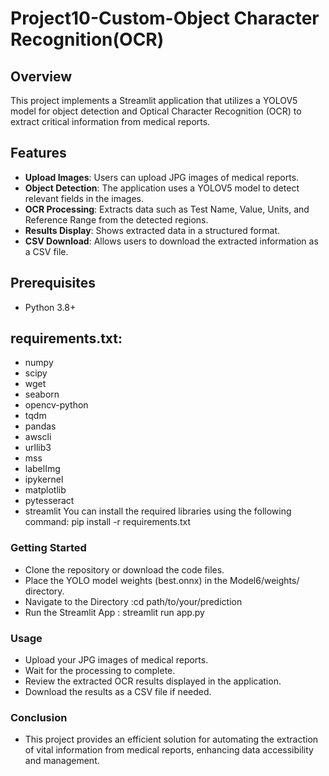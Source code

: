 # Project10-Custom-Object Character Recognition(OCR)

## Overview
This project implements a Streamlit application that utilizes a YOLOV5 model for object detection and Optical Character Recognition (OCR) to extract critical information from medical reports.

## Features
- **Upload Images**: Users can upload JPG images of medical reports.
- **Object Detection**: The application uses a YOLOV5 model to detect relevant fields in the images.
- **OCR Processing**: Extracts data such as Test Name, Value, Units, and Reference Range from the detected regions.
- **Results Display**: Shows extracted data in a structured format.
- **CSV Download**: Allows users to download the extracted information as a CSV file.

## Prerequisites
- Python 3.8+
## requirements.txt:
  - numpy
  - scipy
  - wget
  - seaborn
  -  opencv-python
  - tqdm
  - pandas
  - awscli
  - urllib3
  - mss
  - labelImg
  - ipykernel
  - matplotlib
  - pytesseract
  - streamlit
You can install the required libraries using the following command: pip install -r requirements.txt

### Getting Started
  - Clone the repository or download the code files.
  - Place the YOLO model weights (best.onnx) in the Model6/weights/ directory.
  - Navigate to the Directory :cd path/to/your/prediction
  - Run the Streamlit App : streamlit run app.py
### Usage
  - Upload your JPG images of medical reports.
  - Wait for the processing to complete.
  - Review the extracted OCR results displayed in the application.
  - Download the results as a CSV file if needed.
### Conclusion
  - This project provides an efficient solution for automating the extraction of vital information from medical reports, enhancing data accessibility and management.
